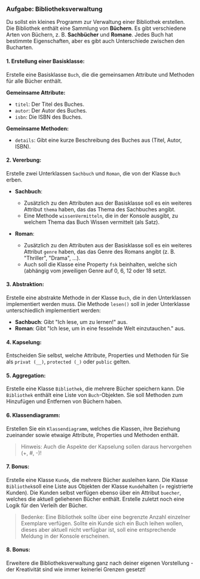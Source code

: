 ### **Aufgabe: Bibliotheksverwaltung**

Du sollst ein kleines Programm zur Verwaltung einer Bibliothek erstellen. Die Bibliothek enthält eine Sammlung von **Büchern**. Es gibt verschiedene Arten von Büchern, z. B. **Sachbücher** und **Romane**. Jedes Buch hat bestimmte Eigenschaften, aber es gibt auch Unterschiede zwischen den Bucharten.

#### **1. Erstellung einer Basisklasse:**

Erstelle eine Basisklasse `Buch`, die die gemeinsamen Attribute und Methoden für alle Bücher enthält.

**Gemeinsame Attribute:**
- `titel`: Der Titel des Buches.
- `autor`: Der Autor des Buches.
- `isbn`: Die ISBN des Buches.

**Gemeinsame Methoden:**
- `details`: Gibt eine kurze Beschreibung des Buches aus (Titel, Autor, ISBN).

#### **2. Vererbung:**

Erstelle zwei Unterklassen `Sachbuch` und `Roman`, die von der Klasse `Buch` erben.

- **Sachbuch**:
  - Zusätzlich zu den Attributen aus der Basisklasse soll es ein weiteres Attribut `thema` haben, das das Thema des Sachbuches angibt.
  - Eine Methode `wissenVermitteln`, die in der Konsole ausgibt, zu welchem Thema das Buch Wissen vermittelt (als Satz).

- **Roman**:
  - Zusätzlich zu den Attributen aus der Basisklasse soll es ein weiteres Attribut `genre` haben, das das Genre des Romans angibt (z. B. "Thriller", "Drama", ...).
  - Auch soll die Klasse eine Property `fsk` beinhalten,  welche sich (abhängig vom jeweiligen Genre auf 0, 6, 12 oder 18 setzt.

#### **3. Abstraktion:**

Erstelle eine abstrakte Methode in der Klasse `Buch`, die in den Unterklassen implementiert werden muss. Die Methode `lesen()` soll in jeder Unterklasse unterschiedlich implementiert werden:
- **Sachbuch**: Gibt "Ich lese, um zu lernen!" aus.
- **Roman**: Gibt "Ich lese, um in eine fesselnde Welt einzutauchen." aus.

#### **4. Kapselung:**

Entscheiden Sie selbst, welche Attribute, Properties und Methoden für Sie als `privat (__)`, `protected (_)` oder `public` gelten. 

#### **5. Aggregation:**

Erstelle eine Klasse `Bibliothek`, die mehrere Bücher speichern kann. Die `Bibliothek` enthält eine Liste von `Buch`-Objekten. Sie soll Methoden zum Hinzufügen und Entfernen von Büchern haben.

#### **6. Klassendiagramm:**

Erstellen Sie ein `Klassendiagramm`, welches die Klassen, ihre Beziehung zueinander sowie etwaige Attribute, Properties und Methoden enthält.
> Hinweis: Auch die Aspekte der Kapselung sollen daraus hervorgehen (+, #, -)!

#### **7. Bonus:**

Erstelle eine Klasse `Kunde`, die mehrere Bücher ausleihen kann. Die Klasse `Bibliothek`soll eine Liste aus Objekten der Klasse `Kunde`halten (= registrierte Kunden). Die Kunden selbst verfügen ebenso über ein Attribut `buecher`, welches die aktuell geliehenen Bücher enthält. Erstelle zuletzt noch eine Logik für den Verleih der Bücher.
>Bedenke: Eine Bibliothek sollte über eine begrenzte Anzahl einzelner Exemplare verfügen. Sollte ein Kunde sich ein Buch leihen wollen, dieses aber aktuell nicht verfügbar ist, soll eine entsprechende Meldung in der Konsole erscheinen.

#### **8. Bonus:**

Erweitere die Bibliotheksverwaltung ganz nach deiner eigenen Vorstellung - der Kreativität sind wie immer keinerlei Grenzen gesetzt!